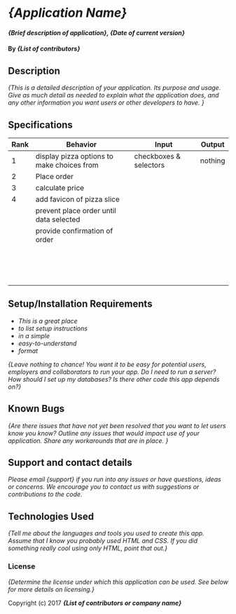 # _{Application Name}_

#### _{Brief description of application}, {Date of current version}_

#### By _**{List of contributors}**_

## Description

_{This is a detailed description of your application. Its purpose and usage.  Give as much detail as needed to explain what the application does, and any other information you want users or other developers to have. }_
## Specifications

| Rank  | Behavior  | Input  | Output |
|---|---|---|---|
|1| display pizza options to make choices from  | checkboxes & selectors  | nothing  |
|2| Place order  |   |   |
|3| calculate price |   |   |
|4| add favicon of pizza slice |   |   |
|| prevent place order until data selected |   |   |
|| provide confirmation of order |   |   |
||  |   |   |
||  |   |   |
||  |   |   |
||  |   |   |
||  |   |   |
||  |   |   |
||  |   |   |
||  |   |   |
||  |   |   |
||  |   |   |
||  |   |   |
||  |   |   |
||  |   |   |
||  |   |   |
||  |   |   |

## Setup/Installation Requirements

* _This is a great place_
* _to list setup instructions_
* _in a simple_
* _easy-to-understand_
* _format_

_{Leave nothing to chance! You want it to be easy for potential users, employers and collaborators to run your app. Do I need to run a server? How should I set up my databases? Is there other code this app depends on?}_

## Known Bugs

_{Are there issues that have not yet been resolved that you want to let users know you know?  Outline any issues that would impact use of your application.  Share any workarounds that are in place. }_

## Support and contact details

_Please email {support} if you run into any issues or have questions, ideas or concerns.  We encourage you to contact us with suggestions or contributions to the code._

## Technologies Used

_{Tell me about the languages and tools you used to create this app. Assume that I know you probably used HTML and CSS. If you did something really cool using only HTML, point that out.}_

### License

*{Determine the license under which this application can be used.  See below for more details on licensing.}*

Copyright (c) 2017 **_{List of contributors or company name}_**
